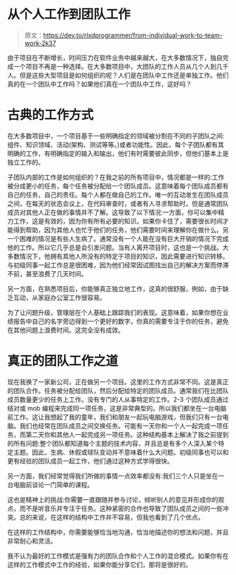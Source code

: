 # 从个人工作到团队工作

> 原文：<https://dev.to/rlxdprogrammer/from-individual-work-to-team-work-2k37>

由于项目在不断增长，时间压力在软件业务中越来越大，在大多数情况下，独自完成一个项目不再是一种选择。在大多数项目中，大团队的工作人员从几个人到几千人。但是这些大型项目是如何组织的呢？人们是在团队中工作还是单独工作。他们真的在一个团队中工作吗？如果他们真在一个团队中工作，这好吗？

# 古典的工作方式

在大多数项目中，一个项目基于一些明确指定的领域被分割在不同的子团队之间:组件、知识领域、活动(架构、测试等等。)或者功能性。因此，每个子团队都有其明确的工作，有明确指定的输入和输出，他们有时需要彼此同步，但他们基本上是独立工作的。

子团队内部的工作是如何组织的？在我之前的所有项目中，情况都是一样的:工作被分成更小的任务，每个任务被分配给一个团队成员。这意味着每个团队成员都有自己的任务，自己的责任。每个人都在做自己的工作。唯一的互动发生在团队成员之间，在每天的状态会议上，在代码审查时，或者有人寻求帮助时。但是通常团队成员对其他人正在做的事情并不了解。这导致了以下情况:一方面，你可以集中精力工作，这是有效的，因为你有所有必要的知识。如果你卡住了，需要很长时间才能得到帮助，因为其他人也忙于他们的任务，他们需要时间来理解你在做什么。另一个困难的情况是有些人生病了。通常没有一个人能在没有巨大开销的情况下完成他的工作。所以它几乎总是会引发问题。当有人离开项目时，这也是一个挑战。大多数情况下，他拥有其他人所没有的特定于项目的知识，因此需要进行知识转移。与初级同事一起工作总是很困难，因为他们经常因试图找出自己的解决方案而停滞不前，甚至浪费了几天时间。

另一方面，在熟悉项目后，你能够真正独立地工作，这真的很舒服，例如，由于缺乏互动，从家庭办公室工作很容易。

为了让问题升级，管理层在个人基础上跟踪我们的表现。这意味着，如果你想在业绩报告中自己的名字旁边得到一个更好的数字，你真的需要专注于你的任务，避免在其他问题上浪费时间。这完全没有成效。

# 真正的团队工作之道

现在我换了一家新公司，正在做另一个项目。这里的工作方式非常不同。这是真正的团队合作。任务被分配给团队，然后分配给特定的团队成员。通常我们在比团队成员数量更少的任务上工作。没有专门的人从事特定的工作。2-3 个团队成员通过结对或 mob 编程来完成同一项任务，这是非常典型的。所以我们都坐在一台电脑前工作。这让我想起了我的童年，我们和朋友一起玩电脑游戏，但我们只有一台电脑。我们也经常在团队成员之间交换任务。可能有一天你和一个人一起完成一项任务，而第二天你和其他人一起完成另一项任务。这种结构基本上解决了我之前提到的所有问题:整个团队都知道每个主题的技术内容，并且总是有多个人深入某个特定主题。因此，生病、休假或球队变动并不意味着什么大问题。初级同事也可以和更有经验的团队成员一起工作，他们通过这种方式学得很快。

另一方面，我们经常觉得我们所做的事情一点效率都没有:我们三个人只是坐在一台电脑前谈论一门简单的课程。

这也是精神上的挑战:你需要一直跟随并参与讨论，倾听别人的意见并形成你的观点，而不是听音乐并专注于任务。这种紧密的合作也导致了团队成员之间的一些冲突。总的来说，在这样的结构中工作并不容易，但我也看到了几个优点。

在这样的工作结构中，你需要能够恰当地沟通，恰当地描述你的想法和问题，并且非常耐心和灵活。

我不认为最好的工作模式是强有力的团队合作和个人工作的混合模式。如果你有在这样的工作模式中工作的经验，如果你能分享它们，那将是很好的。